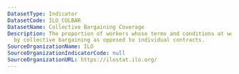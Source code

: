```yaml
---
DatasetType: Indicator
DatasetCode: ILO_COLBAR
DatasetName: Collective Bargaining Coverage
Description: The proportion of workers whose terms and conditions at work are determined
  by collective bargaining as opposed to individual contracts.
SourceOrganizationName: ILO
SourceOrganizationIndicatorCode: null
SourceOrganizationURL: https://ilostat.ilo.org/
---
```


